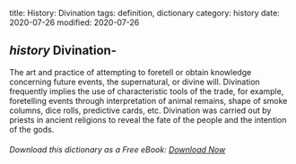 title: History: Divination
tags: definition, dictionary
category: history
date: 2020-07-26
modified: 2020-07-26

## _history_ Divination-
The art and practice of attempting to foretell or
obtain knowledge concerning future events, the supernatural, or divine
will. Divination frequently implies the use of characteristic
 tools of the trade, for example, foretelling events through
interpretation of animal remains, shape of smoke columns, dice rolls,
predictive cards, etc. Divination was carried out by priests in
ancient religions to reveal the fate of the people and the intention
of the gods.


###### Download *this* dictionary as a Free eBook: [Download Now]({static}static/SerfHistoryDictionary.pdf)

